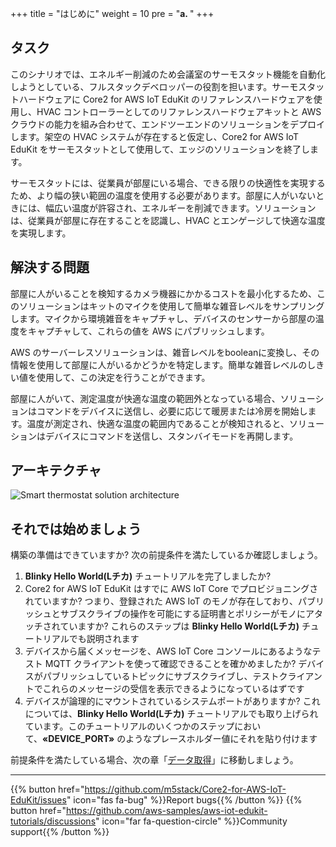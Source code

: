 +++
title = "はじめに"
weight = 10
pre = "<b>a. </b>"
+++

## タスク
このシナリオでは、エネルギー削減のため会議室のサーモスタット機能を自動化しようとしている、フルスタックデベロッパーの役割を担います。サーモスタットハードウェアに Core2 for AWS IoT EduKit のリファレンスハードウェアを使用し、HVAC コントローラーとしてのリファレンスハードウェアキットと AWS クラウドの能力を組み合わせて、エンドツーエンドのソリューションをデプロイします。架空の HVAC システムが存在すると仮定し、Core2 for AWS IoT EduKit をサーモスタットとして使用して、エッジのソリューションを終了します。

サーモスタットには、従業員が部屋にいる場合、できる限りの快適性を実現するため、より幅の狭い範囲の温度を使用する必要があります。部屋に人がいないときには、幅広い温度が許容され、エネルギーを削減できます。ソリューションは、従業員が部屋に存在することを認識し、HVAC とエンゲージして快適な温度を実現します。

## 解決する問題
部屋に人がいることを検知するカメラ機器にかかるコストを最小化するため、このソリューションはキットのマイクを使用して簡単な雑音レベルをサンプリングします。マイクから環境雑音をキャプチャし、デバイスのセンサーから部屋の温度をキャプチャして、これらの値を AWS にパブリッシュします。

AWS のサーバーレスソリューションは、雑音レベルをbooleanに変換し、その情報を使用して部屋に人がいるかどうかを特定します。簡単な雑音レベルのしきい値を使用して、この決定を行うことができます。

部屋に人がいて、測定温度が快適な温度の範囲外となっている場合、ソリューションはコマンドをデバイスに送信し、必要に応じて暖房または冷房を開始します。温度が測定され、快適な温度の範囲内であることが検知されると、ソリューションはデバイスにコマンドを送信し、スタンバイモードを再開します。

## アーキテクチャ
![Smart thermostat solution architecture](introduction/thermostat-overview.png)

## それでは始めましょう

構築の準備はできていますか? 次の前提条件を満たしているか確認しましょう。

1. **Blinky Hello World(Lチカ)** チュートリアルを完了しましたか?
2. Core2 for AWS IoT EduKit はすでに AWS IoT Core でプロビジョニングされていますか? つまり、登録された AWS IoT のモノが存在しており、パブリッシュとサブスクライブの操作を可能にする証明書とポリシーがモノにアタッチされていますか? これらのステップは **Blinky Hello World(Lチカ)** チュートリアルでも説明されます
3. デバイスから届くメッセージを、AWS IoT Core コンソールにあるようなテスト MQTT クライアントを使って確認できることを確かめましたか? デバイスがパブリッシュしているトピックにサブスクライブし、テストクライアントでこれらのメッセージの受信を表示できるようになっているはずです
4. デバイスが論理的にマウントされているシステムポートがありますか? これについては、**Blinky Hello World(Lチカ)** チュートリアルでも取り上げられています。このチュートリアルのいくつかのステップにおいて、**«DEVICE_PORT»** のようなプレースホルダー値にそれを貼り付けます

前提条件を満たしている場合、次の章「[データ取得](/ja/smart-thermostat/data-acquisition.html)」に移動しましょう。

---
{{% button href="https://github.com/m5stack/Core2-for-AWS-IoT-EduKit/issues" icon="fas fa-bug" %}}Report bugs{{% /button %}} {{% button href="https://github.com/aws-samples/aws-iot-edukit-tutorials/discussions" icon="far fa-question-circle" %}}Community support{{% /button %}}